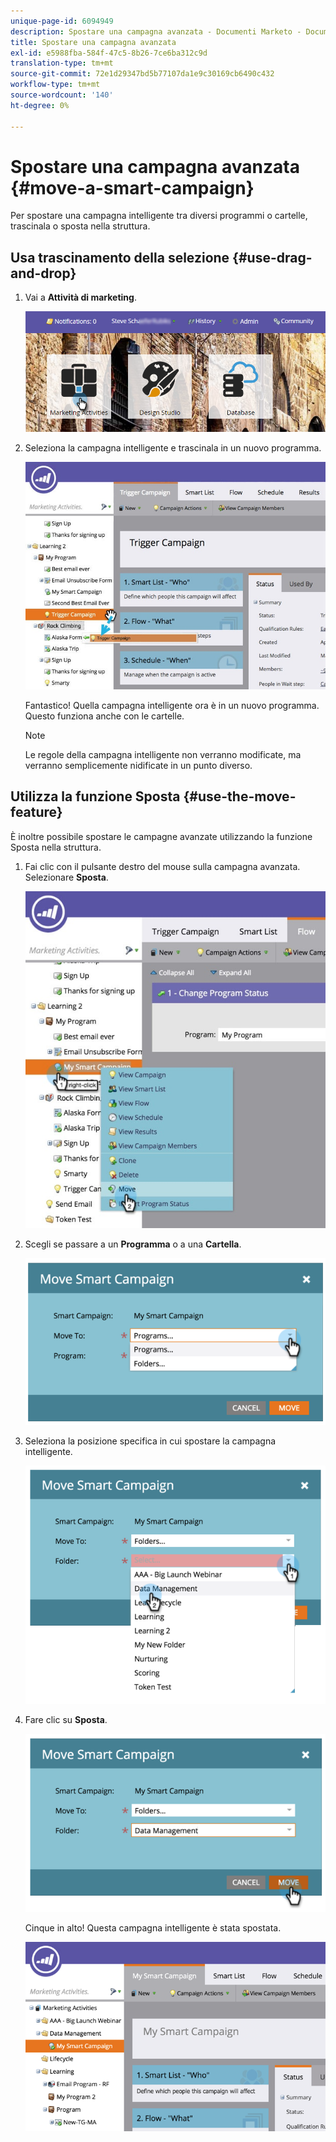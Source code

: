 ```yaml
---
unique-page-id: 6094949
description: Spostare una campagna avanzata - Documenti Marketo - Documentazione del prodotto
title: Spostare una campagna avanzata
exl-id: e5988fba-584f-47c5-8b26-7ce6ba312c9d
translation-type: tm+mt
source-git-commit: 72e1d29347bd5b77107da1e9c30169cb6490c432
workflow-type: tm+mt
source-wordcount: '140'
ht-degree: 0%

---
```


# Spostare una campagna avanzata {#move-a-smart-campaign}

Per spostare una campagna intelligente tra diversi programmi o cartelle, trascinala o sposta nella struttura.

## Usa trascinamento della selezione {#use-drag-and-drop}

1. Vai a **Attività di marketing**.

   ![](assets/login-marketing-activities-2.png)

1. Seleziona la campagna intelligente e trascinala in un nuovo programma.

   ![](assets/rockclimbing-tabfix.jpg)

   Fantastico! Quella campagna intelligente ora è in un nuovo programma. Questo funziona anche con le cartelle.

   >[!NOTE]
   >
   >Le regole della campagna intelligente non verranno modificate, ma verranno semplicemente nidificate in un punto diverso.

## Utilizza la funzione Sposta {#use-the-move-feature}

È inoltre possibile spostare le campagne avanzate utilizzando la funzione Sposta nella struttura.

1. Fai clic con il pulsante destro del mouse sulla campagna avanzata. Selezionare **Sposta**.

   ![](assets/rockclimbing2.jpg)

1. Scegli se passare a un **Programma** o a una **Cartella**.

   ![](assets/image2015-2-25-13-3a34-3a20.png)

1. Seleziona la posizione specifica in cui spostare la campagna intelligente.

   ![](assets/image2015-2-25-13-3a36-3a4.png)

1. Fare clic su **Sposta**.

   ![](assets/image2015-2-25-13-3a37-3a44.png)

   Cinque in alto! Questa campagna intelligente è stata spostata.

   ![](assets/image2015-2-25-13-39-51-copy-281-29.png)
